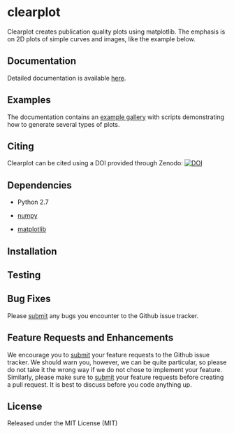 # clearplot

Clearplot creates publication quality plots using matplotlib.  The emphasis is on 2D plots of simple curves and images, like the example below.

Documentation
-------------

Detailed documentation is available [here](http://clearplot.readthedocs.org/en/latest/).

Examples
--------

The documentation contains an [example gallery](http://clearplot.readthedocs.org/en/latest/examples/) with scripts demonstrating how to generate several types of plots.

Citing
------

Clearplot can be cited using a DOI provided through Zenodo: [![DOI]()]()

Dependencies
------------

- Python 2.7

- [numpy](http://www.numpy.org/)

- [matplotlib](http://matplotlib.sourceforge.net)


Installation
------------

<!--To install the released version, just do

    pip install clearplot

You may instead want to use the development version from Github, by running

    pip install git+git://github.com/breedlun/clearplot.git#egg=clearplot
-->

Testing
-------

<!--[![Build Status](https://travis-ci.org/breedlun/clearplot.png?branch=master)](https://travis-ci.org/breedlun/clearplot)-->

<!--To test seaborn, run `make test` in the source directory. This will run the unit-test and doctest suite (using `nose`).-->


Bug Fixes
---------

Please [submit](https://github.com/breedlu/clearplot/issues/new) any bugs you encounter to the Github issue tracker.


Feature Requests and Enhancements
---------------------------------

We encourage you to [submit](https://github.com/breedlu/clearplot/issues/new) your feature requests to the Github issue tracker.  We should warn you, however, we can be quite particular, so please do not take it the wrong way if we do not chose to implement your feature.  Similarly, please make sure to [submit](https://github.com/breedlu/clearplot/issues/new) your feature requests before creating a pull request.  It is best to discuss before you code anything up.


License
-------

Released under the MIT License (MIT)
